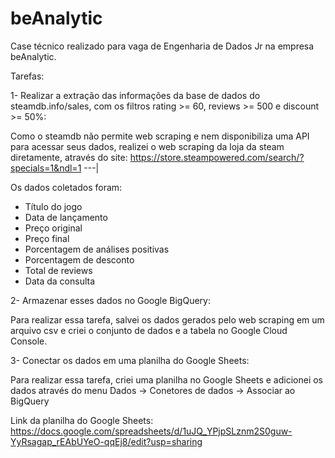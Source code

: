 # beAnalytic
Case técnico realizado para vaga de Engenharia de Dados Jr na empresa beAnalytic.

Tarefas:

1- Realizar a extração das informações da base de dados do steamdb.info/sales, com os filtros rating >= 60, reviews >= 500 e discount >= 50%:

Como o steamdb não permite web scraping e nem disponibiliza uma API para acessar seus dados,
realizei o web scraping da loja da steam diretamente, através do site:
https://store.steampowered.com/search/?specials=1&ndl=1
---|

Os dados coletados foram:
- Título do jogo
- Data de lançamento
- Preço original
- Preço final
- Porcentagem de análises positivas
- Porcentagem de desconto
- Total de reviews
- Data da consulta

2- Armazenar esses dados no Google BigQuery:

Para realizar essa tarefa, salvei os dados gerados pelo web scraping em um arquivo csv e criei o conjunto de dados e a tabela no Google Cloud Console.

3- Conectar os dados em uma planilha do Google Sheets:

Para realizar essa tarefa, criei uma planilha no Google Sheets e adicionei os dados através do menu Dados -> Conetores de dados -> Associar ao BigQuery

Link da planilha do Google Sheets:
https://docs.google.com/spreadsheets/d/1uJQ_YPjpSLznm2S0guw-YyRsagap_rEAbUYeO-qqEj8/edit?usp=sharing